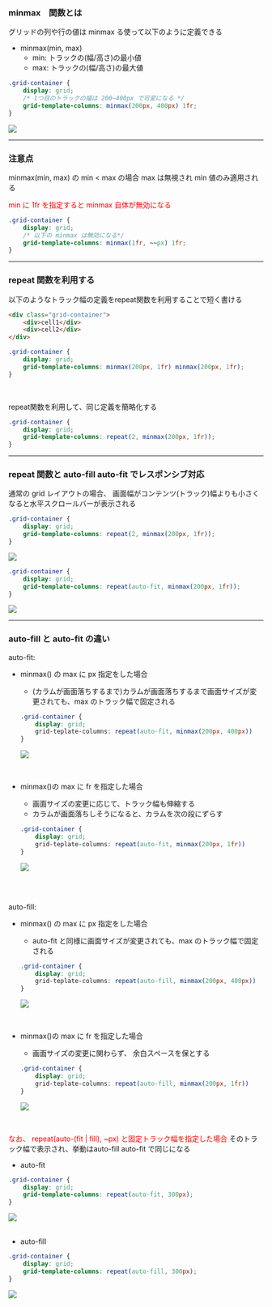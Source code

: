 ### minmax　関数とは

グリッドの列や行の値は minmax る使って以下のように定義できる

- minmax(min, max)
    - min: トラックの(幅/高さ)の最小値
    - max: トラックの(幅/高さ)の最大値

```css
.grid-container {
    display: grid;
    /* 1つ目のトラックの幅は 200~400px で可変になる */
    grid-template-columns: minmax(200px, 400px) 1fr;
}
```

<img src="./img/minmax_1.gif" />

---

### 注意点

minmax(min, max) の min \< max の場合 max は無視され min 値のみ適用される

<font color="red">min に 1fr を指定すると minmax 自体が無効になる</font>

```css
.grid-container {
    display: grid;
    /* 以下の minmax は無効になる*/
    grid-template-columns: minmax(1fr, ~~px) 1fr;
}
```

---

### repeat 関数を利用する　

以下のようなトラック幅の定義をrepeat関数を利用することで短く書ける

```html
<div class="grid-container">
    <div>cell1</div>
    <div>cell2</div>
</div>
```

```css
.grid-container {
    display: grid;
    grid-template-columns: minmax(200px, 1fr) minmax(200px, 1fr);
}
```

<br>

repeat関数を利用して、同じ定義を簡略化する
```css
.grid-container {
    display: grid;
    grid-template-columns: repeat(2, minmax(200px, 1fr));
}
```

---

### repeat 関数と auto-fill auto-fit でレスポンシブ対応

通常の grid レイアウトの場合、 画面幅がコンテンツ(トラック)幅よりも小さくなると水平スクロールバーが表示される

```css
.grid-container {
    display: grid;
    grid-template-columns: repeat(2, minmax(200px, 1fr));
}
```

<img src="./img/repeat_1.gif" />

<br>

```css
.grid-container {
    display: grid;
    grid-template-columns: repeat(auto-fit, minmax(200px, 1fr));
}
```

<img src="./img/repeat_2.gif" />

---

### auto-fill と auto-fit の違い

auto-fit:

- minmax() の max に px 指定をした場合
    - (カラムが画面落ちするまで)カラムが画面落ちするまで画面サイズが変更されても、max のトラック幅で固定される

    ```css
    .grid-container {
        display: grid;
        grid-teplate-columns: repeat(auto-fit, minmax(200px, 400px))
    }
    ```

    <img src="./img/auto-fit_1.gif" />

<br>

- minmax()の max に fr を指定した場合
    - 画面サイズの変更に応じて、トラック幅も伸縮する
    - カラムが画面落ちしそうになると、カラムを次の段にずらす

    ```css
    .grid-container {
        display: grid;
        grid-teplate-columns: repeat(auto-fit, minmax(200px, 1fr))
    }
    ```

    <img src="./img/auto-fit_2.gif" />

<br>
<br>

auto-fill:

- minmax() の max に px 指定をした場合
    - auto-fit と同様に画面サイズが変更されても、max のトラック幅で固定される

    ```css
    .grid-container {
        display: grid;
        grid-teplate-columns: repeat(auto-fill, minmax(200px, 400px))
    }
    ```

    <img src="./img/auto-fill_1.gif" />

<br>

- minmax()の max に fr を指定した場合
    - 画面サイズの変更に関わらず、 余白スペースを保とする

    ```css
    .grid-container {
        display: grid;
        grid-teplate-columns: repeat(auto-fill, minmax(200px, 1fr))
    }
    ```

    <img src="./img/auto-fill_2.gif" />

<br>

<font color="red">なお、 repeat(auto-(fit | fill), ~px) と固定トラック幅を指定した場合</font>
そのトラック幅で表示され、挙動はauto-fill auto-fit で同じになる

- auto-fit
```css
.grid-container {
    display: grid;
    grid-template-columns: repeat(auto-fit, 300px);
}
```

<img src="./img/auto-fit_3.gif" />

<br>
<br>

- auto-fill
```css
.grid-container {
    display: grid;
    grid-template-columns: repeat(auto-fill, 300px);
}
```

<img src="./img/auto-fill_3.gif" />